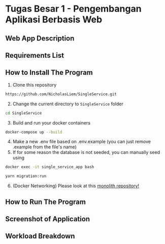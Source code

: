 # Tugas Besar 1 - Pengembangan Aplikasi Berbasis Web
## **Web App Description**


## **Requirements List**


## **How to Install The Program**
1. Clone this repository
```sh
https://github.com/NicholasLiem/SingleService.git
```
2. Change the current directory to `SingleService` folder
```sh
cd SingleService
```
3. Build and run your docker containers
```sh
docker-compose up --build
```
4. Make a new .env file based on .env.example (you can just remove .example from the file's name)
5. If for some reason the database is not seeded, you can manually seed using
```sh
docker exec -it single_service_app bash
```
```sh
yarn migration:run
```
6. (Docker Networking) Please look at this [monolith repository!](https://github.com/NicholasLiem/OHL_Monolith)

## **How to Run The Program**

## **Screenshot of Application**

## **Workload Breakdown**